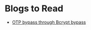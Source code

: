 # Blogs to Read

- [ OTP bypass through Bcrypt bypass ](https://infosecwriteups.com/bcrypt-account-takeover-due-to-weak-encryption-hr51kdb-4418f6e65907)
